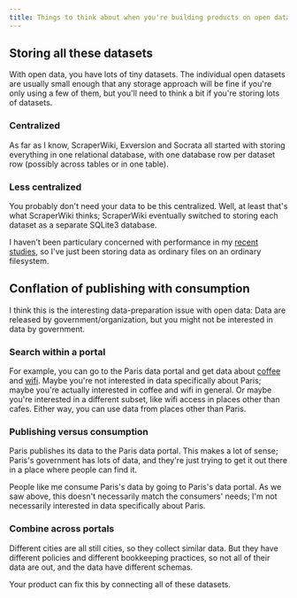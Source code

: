 ```yaml
---
title: Things to think about when you're building products on open data
---
```


## Storing all these datasets
With open data, you have lots of tiny datasets. The individual open datasets are
usually small enough that any storage approach will be fine if you're only using
a few of them, but you'll need to think a bit if you're storing lots of datasets.

### Centralized
As far as I know, ScraperWiki, Exversion and Socrata all started with storing
everything in one relational database, with one database row per dataset row
(possibly across tables or in one table).

### Less centralized
You probably don't need your data to be this centralized. Well, at least that's
what ScraperWiki thinks; ScraperWiki eventually switched to storing each dataset
as a separate SQLite3 database.

I haven't been particulary concerned with performance in my
[recent studies](/socrata), so I've just been storing data as ordinary files on
an ordinary filesystem.

## Conflation of publishing with consumption
I think this is the interesting data-preparation issue with open data:
Data are released by government/organization, but you might not be interested
in data by government.

### Search within a portal
For example, you can go to the Paris data portal and get data about
[coffee]() and
[wifi]().
Maybe you're not interested in data specifically about Paris; maybe you're
actually interested in coffee and wifi in general. Or maybe you're interested
in a different subset, like wifi access in places other than cafes. Either way,
you can use data from places other than Paris.

### Publishing versus consumption
Paris publishes its data to the Paris data portal. This makes a lot of sense;
Paris's government has lots of data, and they're just trying to get it out there
in a place where people can find it.

People like me consume Paris's data by going to Paris's data portal.
As we saw above, this doesn't necessarily match the consumers' needs;
I'm not necessarily interested in data specifically about Paris.

### Combine across portals
Different cities are all still cities, so they collect similar data. But they
have different policies and different bookkeeping practices, so not all of their
data are out, and the data have different schemas.

Your product can fix this by connecting all of these datasets.
